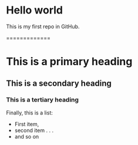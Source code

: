 Hello world
=============

This is my first repo in GitHub.

=============
# This is a primary heading
## This is a secondary heading
### This is a tertiary heading

Finally, this is a list:
* First item,
* second item
.
.
.
* and so on
